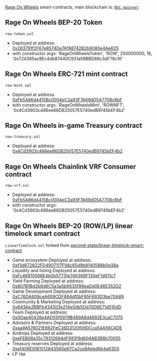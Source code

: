 [Rage On Wheels](https://row.game) smart-contracts, main blockchain is: [`BSC mainnet`](https://www.bnbchain.org/en/smartChain)

## Rage On Wheels BEP-20 Token

`row-token.sol`

- Deployed at address: [0x263791f2F67e8574De7A198742B2b9080e4Ae625](https://bscscan.com/address/0x263791f2F67e8574De7A198742B2b9080e4Ae625)
- with constructor args: 'RageOnWheelsToken', 'ROW', 250000000, 18, '0x724365ac8Ec4db87440C931a59BBD68c3dF78c16'


## Rage On Wheels ERC-721 mint contract

`row-mint.sol`

- Deployed at address: [0xFb5A86d4415Bc0004eC2a93F7A69dD5A7708c8bF](https://bscscan.com/address/0xfb5a86d4415bc0004ec2a93f7a69dd5a7708c8bf)
- with constructor args: 'RageOnWheelsMint', 'ROWNFT', '0x4Cd3903c486ee86DB25057E5740edB9745bEF4b2'


## Rage On Wheels in-game Treasury contract

`row-treasury.sol`

- Deployed at address: [0x4Cd3903c486ee86DB25057E5740edB9745bEF4b2](https://bscscan.com/address/0x4cd3903c486ee86db25057e5740edb9745bef4b2)


## Rage On Wheels Chainlink VRF Consumer contract

`row-vrf.sol`

- Deployed at address: [0xFb5A86d4415Bc0004eC2a93F7A69dD5A7708c8bF](https://bscscan.com/address/0xfb5a86d4415bc0004ec2a93f7a69dd5a7708c8bf)
- with constructor args: '0x4Cd3903c486ee86DB25057E5740edB9745bEF4b2'


## Rage On Wheels BEP-20 (ROW/LP) linear timelock smart contract

`LinearTimelock.sol` forked from [second-state/linear-timelock-smart-contract](https://github.com/second-state/linear-timelock-smart-contract/blob/main/LinearTimelock.sol)

- Game ecosystem		Deployed at address: [0xf3d672822FD4907117F98c65d9b8140588b0e38a](https://bscscan.com/address/0xf3d672822fd4907117f98c65d9b8140588b0e38a)
- Liquidity and listing		Deployed at address: [0xFc46810566E4b0b57731e746369F130eF1d611c7](https://bscscan.com/address/0xfc46810566e4b0b57731e746369f130ef1d611c7)
- Yield Farming			Deployed at address: [0x807B1Bd2b8d9C5a3a5b9835f89eaDd0E46E352D2](https://bscscan.com/address/0x807b1bd2b8d9c5a3a5b9835f89eadd0e46e352d2)
- Game Development		Deployed at address: [0xC76DA609ceA659CDF864df0bF95F693D3be70A89](https://bscscan.com/address/0xc76da609cea659cdf864df0bf95f693d3be70a89)
- Community & Marketing		Deployed at address: [0x843Ae2BBFb434503e214e5db5Dd70D6E71d510dD](https://bscscan.com/address/0x843ae2bbfb434503e214e5db5dd70d6e71d510dd)
- Team				Deployed at address: [0x0Dae40426e4AD55f0979B489A8d4692E3caC7075](https://bscscan.com/address/0x0dae40426e4ad55f0979b489a8d4692e3cac7075)
- Advisors & Partners		Deployed at address: [0xaa9A576021E862FeC36D3120f09DCca54A56CADE](https://bscscan.com/address/0xaa9a576021e862fec36d3120f09dcca54a56cade)
- Airdrops			Deployed at address: [0xeFEB08a35c79312694dF893f9d604AB3B8b70055](https://bscscan.com/address/0xefeb08a35c79312694df893f9d604ab3b8b70055)
- Treasury reserves		Deployed at address: [0xa1406E9181012843560e67Ca2ce8Aebd6b4a83D5](https://bscscan.com/address/0xa1406e9181012843560e67ca2ce8aebd6b4a83d5)
- LP				`TBA`